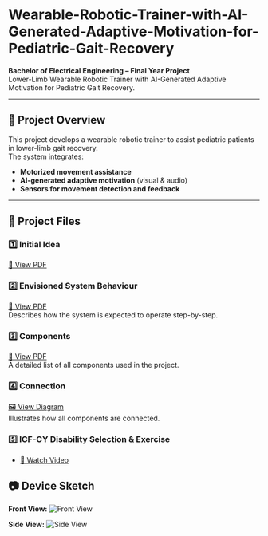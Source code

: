 # Wearable-Robotic-Trainer-with-AI-Generated-Adaptive-Motivation-for-Pediatric-Gait-Recovery
**Bachelor of Electrical Engineering – Final Year Project**  
Lower-Limb Wearable Robotic Trainer with AI-Generated Adaptive Motivation for Pediatric Gait Recovery.

---

## 📌 Project Overview
This project develops a wearable robotic trainer to assist pediatric patients in lower-limb gait recovery.  
The system integrates:
- **Motorized movement assistance**
- **AI-generated adaptive motivation** (visual & audio)
- **Sensors for movement detection and feedback**

---

## 📂 Project Files

### 1️⃣ Initial Idea 
[📄 View PDF](Initial-Idea.pdf)

### 2️⃣ Envisioned System Behaviour
[📄 View PDF](envisioned-system-behavior.pdf)  
Describes how the system is expected to operate step-by-step.

### 3️⃣ Components
[📄 View PDF](Components.pdf)  
A detailed list of all components used in the project.

### 4️⃣ Connection
[🖼 View Diagram](connection.pdf)  
Illustrates how all components are connected.

### 5️⃣ ICF-CY Disability Selection & Exercise
- [🎥 Watch Video ](disability-selection.mp4)  

## 📷 Device Sketch

**Front View:**
![Front View](front-view.png)

**Side View:**
![Side View](side-view.png)
